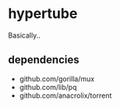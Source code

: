 # hypertube
Basically..

## dependencies
- github.com/gorilla/mux
- github.com/lib/pq
- github.com/anacrolix/torrent
